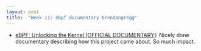 ```yaml
---
layout: post
title:  "Week 11: ebpf documentary brendangregg"
---
```


* [eBPF: Unlocking the Kernel [OFFICIAL DOCUMENTARY]](https://www.youtube.com/watch?v=Wb_vD3XZYOA): Nicely done documentary describing how this project came about. So much impact.